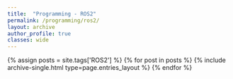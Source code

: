 ```yaml
---
title:  "Programming - ROS2"
permalink: /programming/ros2/
layout: archive
author_profile: true
classes: wide
---
```


{% assign posts = site.tags['ROS2'] %}
{% for post in posts %} {% include archive-single.html type=page.entries_layout %} {% endfor %}